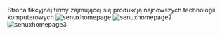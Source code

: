 Strona fikcyjnej firmy zajmującej się produkcją najnowszych technologii komputerowych
![senuxhomepage](https://github.com/Spenuri77/senux-home-page/assets/174376308/afbfa681-ef1f-40fd-b2ca-4906f136d00c)
![senuxhomepage2](https://github.com/Spenuri77/senux-home-page/assets/174376308/d9befc26-1a4c-4b0c-8ad5-98f8b908050d)
![senuxhomepage3](https://github.com/Spenuri77/senux-home-page/assets/174376308/138dd3e7-b482-40b5-8c34-8219170c7608)
